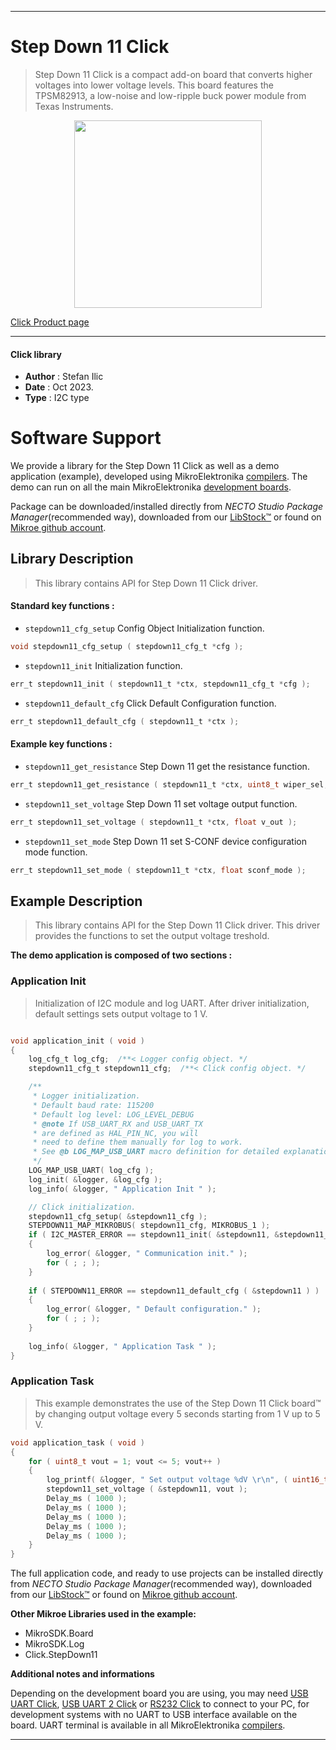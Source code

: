 
---
# Step Down 11 Click

> Step Down 11 Click is a compact add-on board that converts higher voltages into lower voltage levels. This board features the TPSM82913, a low-noise and low-ripple buck power module from Texas Instruments.

<p align="center">
  <img src="https://download.mikroe.com/images/click_for_ide/stepdown11_click.png" height=300px>
</p>

[Click Product page](https://www.mikroe.com/step-down-11-click)

---


#### Click library

- **Author**        : Stefan Ilic
- **Date**          : Oct 2023.
- **Type**          : I2C type


# Software Support

We provide a library for the Step Down 11 Click
as well as a demo application (example), developed using MikroElektronika
[compilers](https://www.mikroe.com/necto-studio).
The demo can run on all the main MikroElektronika [development boards](https://www.mikroe.com/development-boards).

Package can be downloaded/installed directly from *NECTO Studio Package Manager*(recommended way), downloaded from our [LibStock&trade;](https://libstock.mikroe.com) or found on [Mikroe github account](https://github.com/MikroElektronika/mikrosdk_click_v2/tree/master/clicks).

## Library Description

> This library contains API for Step Down 11 Click driver.

#### Standard key functions :

- `stepdown11_cfg_setup` Config Object Initialization function.
```c
void stepdown11_cfg_setup ( stepdown11_cfg_t *cfg );
```

- `stepdown11_init` Initialization function.
```c
err_t stepdown11_init ( stepdown11_t *ctx, stepdown11_cfg_t *cfg );
```

- `stepdown11_default_cfg` Click Default Configuration function.
```c
err_t stepdown11_default_cfg ( stepdown11_t *ctx );
```

#### Example key functions :

- `stepdown11_get_resistance` Step Down 11 get the resistance function.
```c
err_t stepdown11_get_resistance ( stepdown11_t *ctx, uint8_t wiper_sel, float *res_kohm );
```

- `stepdown11_set_voltage` Step Down 11 set voltage output function.
```c
err_t stepdown11_set_voltage ( stepdown11_t *ctx, float v_out );
```

- `stepdown11_set_mode` Step Down 11 set S-CONF device configuration mode function.
```c
err_t stepdown11_set_mode ( stepdown11_t *ctx, float sconf_mode );
```

## Example Description

> This library contains API for the Step Down 11 Click driver.
  This driver provides the functions to set the output voltage treshold.

**The demo application is composed of two sections :**

### Application Init

> Initialization of I2C module and log UART.
  After driver initialization, default settings sets output voltage to 1 V.

```c

void application_init ( void ) 
{
    log_cfg_t log_cfg;  /**< Logger config object. */
    stepdown11_cfg_t stepdown11_cfg;  /**< Click config object. */

    /** 
     * Logger initialization.
     * Default baud rate: 115200
     * Default log level: LOG_LEVEL_DEBUG
     * @note If USB_UART_RX and USB_UART_TX 
     * are defined as HAL_PIN_NC, you will 
     * need to define them manually for log to work. 
     * See @b LOG_MAP_USB_UART macro definition for detailed explanation.
     */
    LOG_MAP_USB_UART( log_cfg );
    log_init( &logger, &log_cfg );
    log_info( &logger, " Application Init " );

    // Click initialization.
    stepdown11_cfg_setup( &stepdown11_cfg );
    STEPDOWN11_MAP_MIKROBUS( stepdown11_cfg, MIKROBUS_1 );
    if ( I2C_MASTER_ERROR == stepdown11_init( &stepdown11, &stepdown11_cfg ) ) 
    {
        log_error( &logger, " Communication init." );
        for ( ; ; );
    }
    
    if ( STEPDOWN11_ERROR == stepdown11_default_cfg ( &stepdown11 ) )
    {
        log_error( &logger, " Default configuration." );
        for ( ; ; );
    }
    
    log_info( &logger, " Application Task " );
}

```

### Application Task

> This example demonstrates the use of the Step Down 11 Click board™ by changing 
  output voltage every 5 seconds starting from 1 V up to 5 V.

```c
void application_task ( void ) 
{
    for ( uint8_t vout = 1; vout <= 5; vout++ )
    {
        log_printf( &logger, " Set output voltage %dV \r\n", ( uint16_t ) vout );
        stepdown11_set_voltage ( &stepdown11, vout );
        Delay_ms ( 1000 );
        Delay_ms ( 1000 );
        Delay_ms ( 1000 );
        Delay_ms ( 1000 );
        Delay_ms ( 1000 );
    }
}
```


The full application code, and ready to use projects can be installed directly from *NECTO Studio Package Manager*(recommended way), downloaded from our [LibStock&trade;](https://libstock.mikroe.com) or found on [Mikroe github account](https://github.com/MikroElektronika/mikrosdk_click_v2/tree/master/clicks).

**Other Mikroe Libraries used in the example:**

- MikroSDK.Board
- MikroSDK.Log
- Click.StepDown11

**Additional notes and informations**

Depending on the development board you are using, you may need
[USB UART Click](https://www.mikroe.com/usb-uart-click),
[USB UART 2 Click](https://www.mikroe.com/usb-uart-2-click) or
[RS232 Click](https://www.mikroe.com/rs232-click) to connect to your PC, for
development systems with no UART to USB interface available on the board. UART
terminal is available in all MikroElektronika
[compilers](https://shop.mikroe.com/compilers).

---
